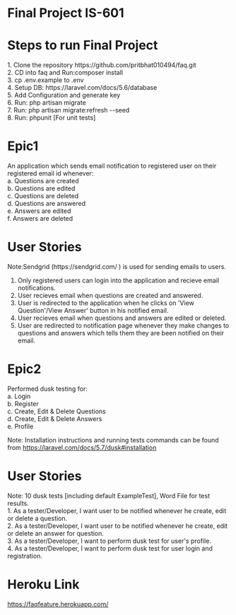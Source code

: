 # Final Project IS-601

<h1>Steps to run Final Project</h1>
1. Clone the repository https://github.com/pritbhat010494/faq.git <br>
2. CD into faq and Run:composer install<br>
3. cp .env.example to .env<br>
4. Setup DB: https://laravel.com/docs/5.6/database<br>
5. Add Configuration and generate key<br>
6. Run: php artisan migrate<br>
7. Run: php artisan migrate:refresh --seed <br>
8. Run: phpunit [For unit tests]

<h1>Epic1</h1>
An application which sends email notification to registered user on their registered email id whenever:<br>
a. Questions are created<br>
b. Questions are edited<br>
c. Questions are deleted<br>
d. Questions are answered<br>
e. Answers are edited<br>
f. Answers are deleted<br>

<h1>User Stories</h1>
Note:Sendgrid (https://sendgrid.com/ ) is used for sending emails to users.<br>

1. Only registered users can login into the application and recieve email notifications.<br>
2. User recieves email when questions are created and answered.<br>
3. User is redirected to the application when he clicks on 'View Question'/View Answer' button in his notified email.<br>
4. User recieves email when questions and answers are edited or deleted.<br>
5. User are redirected to notification page whenever they make changes to questions and answers which tells them they are been notified on their email.

<h1>Epic2</h1>
Performed dusk testing for:<br>
a. Login <br>
b. Register <br>
c. Create, Edit & Delete Questions<br>
d. Create, Edit & Delete Answers<br>
e. Profile<br>


Note: Installation instructions and running tests commands can be found from https://laravel.com/docs/5.7/dusk#installation <br>

<h1>User Stories</h1>
Note: 10 dusk tests [including default ExampleTest], Word File for test results.<br>
1. As a tester/Developer, I want user to be notified whenever he create, edit or delete a question.<br>
2. As a tester/Developer, I want user to be notified whenever he create, edit or delete an answer for  question.<br>
3. As a tester/Developer, I want to perform dusk test for user's profile.<br>
4. As a tester/Developer, I want to perform dusk test for user login and registration.<br>

<h1>Heroku Link</h1>

https://faqfeature.herokuapp.com/


